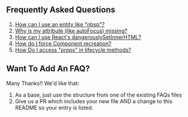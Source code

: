 ## Frequently Asked Questions

1. [How can I use an entity like "nbsp"?](UsingAnEntity.md)
2. [Why is my attribute (like autoFocus) missing?](MyAttributesAreMissing.md)
3. [How can I use React's dangerouslySetInnerHTML?](dangerouslySetInnerHTML.md)
3. [How do I force Component recreation?](https://groups.google.com/forum/#!topic/reagent-project/tNY4gzk7TUY)
4. [How Do I access "props" in lifecycle methods?](http://nils-blum-oeste.net/clojurescripts-reagent-using-props-in-lifecycle-hooks/)


## Want To Add An FAQ?  

Many Thanks!! We'd like that:
1. As a base, just use the structure from one of the existing FAQs files
2. Give us a PR which includes your new file AND a change to this README so your entry is listed. 
